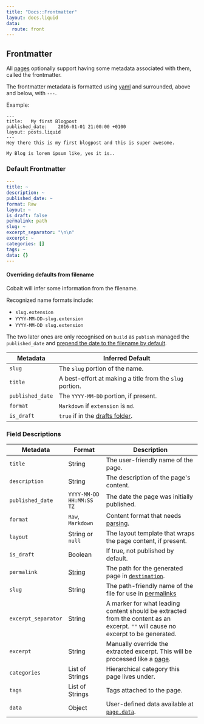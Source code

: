 ```yaml
---
title: "Docs::Frontmatter"
layout: docs.liquid
data:
  route: front
---
```

## Frontmatter

All [pages](/docs/pages) optionally support having some metadata
associated with them, called the frontmatter.

The frontmatter metadata is formatted using [yaml](http://yaml.org/) and
surrounded, above and below, with `---`.

Example:

```
---
title:   My first Blogpost
published_date:    2016-01-01 21:00:00 +0100
layout: posts.liquid
---
Hey there this is my first blogpost and this is super awesome.

My Blog is lorem ipsum like, yes it is..
```

### Default Frontmatter

```yaml
---
title: ~
description: ~
published_date: ~
format: Raw
layout: ~
is_draft: false
permalink: path
slug: ~
excerpt_separator: "\n\n"
excerpt: ~
categories: []
tags: ~
data: {}
---
```

#### Overriding defaults from filename

Cobalt will infer some information from the filename.

Recognized name formats include:
- `slug.extension`
- `YYYY-MM-DD-slug.extension`
- `YYYY-MM-DD slug.extension`

The two later ones are only recognised on `build` as `publish` managed the
`published_date` and [prepend the date to the filename by default](/docs/usage).

Metadata         | Inferred Default
-----------------|-----------------
`slug`           | The `slug` portion of the name.
`title`          | A best-effort at making a title from the `slug` portion.
`published_date` | The `YYYY-MM-DD` portion, if present.
`format`         | `Markdown` if `extension` is `md`.
`is_draft`       | `true` if in the [drafts folder](/docs/directory).

### Field Descriptions

Metadata            | Format           | Description
--------------------|------------------|-------------
`title`             | String           | The user-friendly name of the page.
`description`       | String           | The description of the page's content.
`published_date`    | `YYYY-MM-DD HH:MM:SS TZ` | The date the page was initially published.
`format`            | `Raw`, `Markdown`        | Content format that needs [parsing](/docs/pages).
`layout`            | String or `null` | The layout template that wraps the page content, if present.
`is_draft`          | Boolean          | If true, not published by default.
`permalink`         | [String](/docs/permalink) | The path for the generated page in [`destination`](/docs/directory).
`slug`              | String           | The path-friendly name of the file for use in [permalinks](/docs/permalink)
`excerpt_separator` | String           | A marker for what leading content should be extracted from the content as an excerpt.  `""` will cause no excerpt to be generated.
`excerpt`           | String           | Manually override the extracted excerpt.  This will be processed like a [page](/docs/pages).
`categories`        | List of Strings  | Hierarchical category this page lives under.
`tags`              | List of Strings  | Tags attached to the page.
`data`              | Object           | User-defined data available at [`page.data`](/docs/variables).
